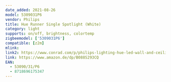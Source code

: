```yaml
---
date_added: 2021-08-26
model: 5309031P6
vendor: Philips
title: Hue Runner Single Spotlight (White)
category: light
supports: on/off, brightness, colortemp
zigbeemodel: ['5309031P6']
compatible: [z2m]
mlink: 
link2: https://www.conrad.com/p/philips-lighting-hue-led-wall-and-ceiling-light-5309031p6-runner-gu10-5-w-warm-white-cool-white-daylight-white-2268889
link: https://www.amazon.de/dp/B088S293CQ
EAN: 
  - 53090/31/P6
  - 8718696175347
---
```

